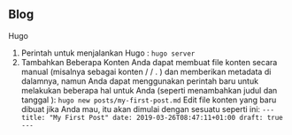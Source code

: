 ## Blog
Hugo

1. Perintah untuk menjalankan Hugo : ` hugo server `
2. Tambahkan Beberapa Konten
Anda dapat membuat file konten secara manual (misalnya sebagai konten / <CATEGORY> / <FILE>. <FORMAT>) dan memberikan metadata di dalamnya, namun Anda dapat menggunakan perintah baru untuk melakukan beberapa hal untuk Anda (seperti menambahkan judul dan tanggal ):
 `` hugo new posts/my-first-post.md ``
Edit file konten yang baru dibuat jika Anda mau, itu akan dimulai dengan sesuatu seperti ini:
``---
    title: "My First Post"
    date: 2019-03-26T08:47:11+01:00
    draft: true
--- ``
